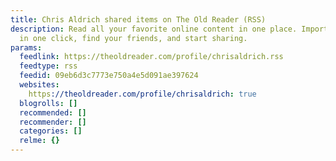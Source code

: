 ```yaml
---
title: Chris Aldrich shared items on The Old Reader (RSS)
description: Read all your favorite online content in one place. Import your subscriptions
  in one click, find your friends, and start sharing.
params:
  feedlink: https://theoldreader.com/profile/chrisaldrich.rss
  feedtype: rss
  feedid: 09eb6d3c7773e750a4e5d091ae397624
  websites:
    https://theoldreader.com/profile/chrisaldrich: true
  blogrolls: []
  recommended: []
  recommender: []
  categories: []
  relme: {}
---
```

